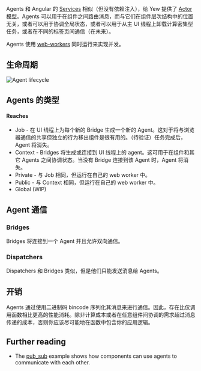 Agents 和 Angular 的 [Services](https://angular.io/guide/architecture-services) 相似（但没有依赖注入），给 Yew 提供了 [Actor 模型](https://en.wikipedia.org/wiki/Actor_model)。Agents 可以用于在组件之间路由消息，而与它们在组件层次结构中的位置无关，或者可以用于协调全局状态，或者可以用于从主 UI 线程上卸载计算密集型任务，或者在不同的标签页间通信（在未来）。

Agents 使用 [web-workers](https://developer.mozilla.org/en-US/docs/Web/API/Web_Workers_API/Using_web_workers) 同时运行来实现并发。

## 生命周期

![Agent lifecycle](https://user-images.githubusercontent.com/42674621/79125224-b6481d80-7d95-11ea-8e6a-ab9b52d1d8ac.png)

## Agents 的类型

#### Reaches

* Job - 在 UI 线程上为每个新的 Bridge 生成一个新的 Agent。这对于将与浏览器通信的共享但独立的行为移出组件是很有用的。（待验证）任务完成后，Agent 将消失。
* Context - Bridges 将生成或连接到 UI 线程上的 agent。这可用于在组件和其它 Agents 之间协调状态。当没有 Bridge 连接到该 Agent 时，Agent 将消失。
* Private - 与 Job 相同，但运行在自己的 web worker 中。
* Public - 与 Context 相同，但运行在自己的 web worker 中。
* Global \(WIP\)

## Agent 通信

### Bridges

Bridges 将连接到一个 Agent 并且允许双向通信。

### Dispatchers

Dispatchers 和 Bridges 类似，但是他们只能发送消息给 Agents。

## 开销

Agents 通过使用二进制码 bincode 序列化其消息来进行通信。因此，存在比仅调用函数相比更高的性能消耗。除非计算成本或者在任意组件间协调的需求超过消息传递的成本，否则你应该尽可能地在函数中包含你的应用逻辑。

## Further reading

* The [pub\_sub](https://github.com/yewstack/yew/tree/master/examples/pub_sub) example shows how components can use agents to communicate with each other.

